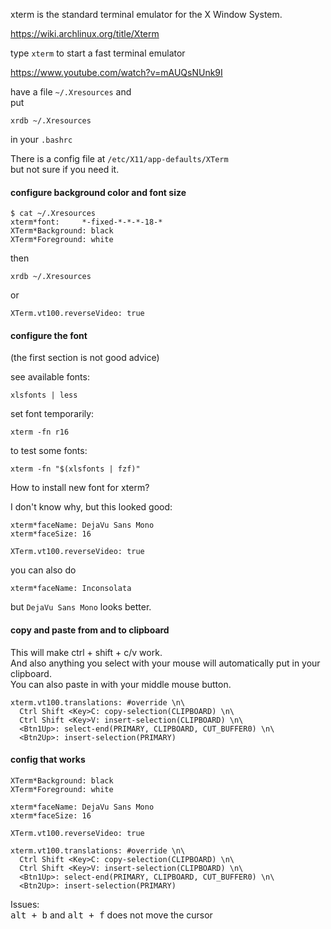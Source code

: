 xterm is the standard terminal emulator for the X Window System.

https://wiki.archlinux.org/title/Xterm

type `xterm` to start a fast terminal emulator

https://www.youtube.com/watch?v=mAUQsNUnk9I

have a file `~/.Xresources` and\
put
```
xrdb ~/.Xresources
```
in your `.bashrc`

There is a config file at `/etc/X11/app-defaults/XTerm`\
but not sure if you need it.

#### configure background color and font size

```
$ cat ~/.Xresources 
xterm*font:     *-fixed-*-*-*-18-*
XTerm*Background: black
XTerm*Foreground: white
```

then
```
xrdb ~/.Xresources
```
or
```
XTerm.vt100.reverseVideo: true
```

#### configure the font

(the first section is not good advice)

see available fonts:
```
xlsfonts | less
```
set font temporarily:
``` 
xterm -fn r16
```

to test some fonts:
```
xterm -fn "$(xlsfonts | fzf)"
```

How to install new font for xterm?



I don't know why, but this looked good:
```
xterm*faceName: DejaVu Sans Mono
xterm*faceSize: 16

XTerm.vt100.reverseVideo: true
```

you can also do
```
xterm*faceName: Inconsolata
```
but `DejaVu Sans Mono` looks better.

#### copy and paste from and to clipboard

This will make ctrl + shift + c/v work.\
And also anything you select with your mouse will automatically put in your clipboard.\
You can also paste in with your middle mouse button.
```
xterm.vt100.translations: #override \n\
  Ctrl Shift <Key>C: copy-selection(CLIPBOARD) \n\
  Ctrl Shift <Key>V: insert-selection(CLIPBOARD) \n\
  <Btn1Up>: select-end(PRIMARY, CLIPBOARD, CUT_BUFFER0) \n\
  <Btn2Up>: insert-selection(PRIMARY)
```

#### config that works

```
XTerm*Background: black
XTerm*Foreground: white

xterm*faceName: DejaVu Sans Mono
xterm*faceSize: 16

XTerm.vt100.reverseVideo: true

xterm.vt100.translations: #override \n\
  Ctrl Shift <Key>C: copy-selection(CLIPBOARD) \n\
  Ctrl Shift <Key>V: insert-selection(CLIPBOARD) \n\
  <Btn1Up>: select-end(PRIMARY, CLIPBOARD, CUT_BUFFER0) \n\
  <Btn2Up>: insert-selection(PRIMARY)
```

Issues:\
<kbd>alt + b</kbd> and <kbd>alt + f</kbd> does not move the cursor
